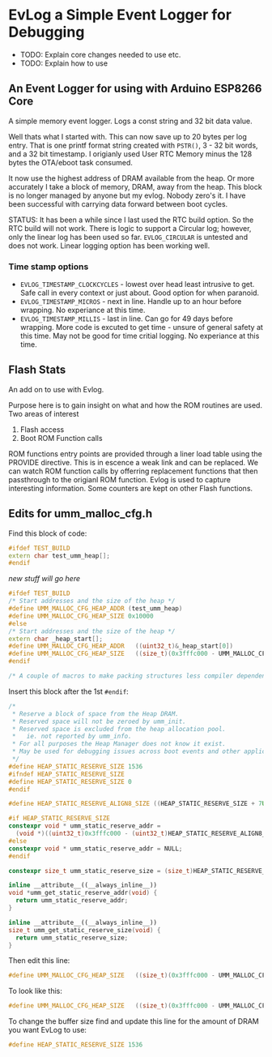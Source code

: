 # EvLog a Simple Event Logger for Debugging
* TODO: Explain core changes needed to use etc.
* TODO: Explain how to use

## An Event Logger for using with Arduino ESP8266 Core

A simple memory event logger. Logs a const string and 32 bit data value.

Well thats what I started with. This can now save up to 20 bytes per log entry. That is one printf format string created with `PSTR()`, 3 - 32 bit words, and a 32 bit timestamp. I origianly used User RTC Memory minus the 128
bytes the OTA/eboot task consumed.

It now use the highest address of DRAM available from the heap. Or more
accurately I take a block of memory, DRAM, away from the heap. This block is
no longer managed by anyone but my evlog. Nobody zero's it. I have been
successful with carrying data forward between boot cycles.

STATUS: It has been a while since I last used the RTC build option. So the
RTC build will not work. There is logic to support a Circular log; however,
only the linear log has been used so far. `EVLOG_CIRCULAR` is untested and
does not work. Linear logging option has been working well.

### Time stamp options
* `EVLOG_TIMESTAMP_CLOCKCYCLES` - lowest over head least intrusive to get. Safe
call in every context or just about. Good option for when paranoid.
* `EVLOG_TIMESTAMP_MICROS` - next in line. Handle up to an hour before wrapping.
No experiance at this time.
* `EVLOG_TIMESTAMP_MILLIS` - last in line. Can go for 49 days before wrapping.
More code is excuted to get time - unsure of general safety at this time.
May not be good for time critial logging. No experiance at this time.

## Flash Stats
An add on to use with Evlog.

Purpose here is to gain insight on what and how the ROM routines are used.
Two areas of interest
  1) Flash access
  2) Boot ROM Function calls

ROM functions entry points are provided through a liner load table using the
PROVIDE directive. This is in escence a weak link and can be replaced. We
can watch ROM function calls by offerring replacement functions that  then
passthrough to the origianl ROM function. Evlog is used to capture
interesting information. Some counters are kept on other Flash functions.

## Edits for umm_malloc_cfg.h
Find this block of code:
```cpp
#ifdef TEST_BUILD
extern char test_umm_heap[];
#endif
```
_new stuff will go here_
```cpp
#ifdef TEST_BUILD
/* Start addresses and the size of the heap */
#define UMM_MALLOC_CFG_HEAP_ADDR (test_umm_heap)
#define UMM_MALLOC_CFG_HEAP_SIZE 0x10000
#else
/* Start addresses and the size of the heap */
extern char _heap_start[];
#define UMM_MALLOC_CFG_HEAP_ADDR   ((uint32_t)&_heap_start[0])
#define UMM_MALLOC_CFG_HEAP_SIZE   ((size_t)(0x3fffc000 - UMM_MALLOC_CFG_HEAP_ADDR))
#endif

/* A couple of macros to make packing structures less compiler dependent */
```
Insert this block after the 1st `#endif`:
```cpp
/*
 * Reserve a block of space from the Heap DRAM.
 * Reserved space will not be zeroed by umm_init.
 * Reserved space is excluded from the heap allocation pool.
 *   ie. not reported by umm_info.
 * For all purposes the Heap Manager does not know it exist.
 * May be used for debugging issues across boot events and other applications.
 */
#define HEAP_STATIC_RESERVE_SIZE 1536
#ifndef HEAP_STATIC_RESERVE_SIZE
#define HEAP_STATIC_RESERVE_SIZE 0
#endif

#define HEAP_STATIC_RESERVE_ALIGN8_SIZE ((HEAP_STATIC_RESERVE_SIZE + 7U) & ~7U)

#if HEAP_STATIC_RESERVE_SIZE
constexpr void * umm_static_reserve_addr =
  (void *)((uint32_t)0x3fffc000 - (uint32_t)HEAP_STATIC_RESERVE_ALIGN8_SIZE);
#else
constexpr void * umm_static_reserve_addr = NULL;
#endif

constexpr size_t umm_static_reserve_size = (size_t)HEAP_STATIC_RESERVE_SIZE;

inline __attribute__((__always_inline__))
void *umm_get_static_reserve_addr(void) {
  return umm_static_reserve_addr;
}

inline __attribute__((__always_inline__))
size_t umm_get_static_reserve_size(void) {
  return umm_static_reserve_size;
}
```
Then edit this line:
```cpp
#define UMM_MALLOC_CFG_HEAP_SIZE   ((size_t)(0x3fffc000 - UMM_MALLOC_CFG_HEAP_ADDR))
```
To look like this:
```cpp
#define UMM_MALLOC_CFG_HEAP_SIZE   ((size_t)(0x3fffc000 - UMM_MALLOC_CFG_HEAP_ADDR - HEAP_STATIC_RESERVE_ALIGN8_SIZE))
```

To change the buffer size find and update this line for the amount of DRAM you want EvLog to use:
```cpp
#define HEAP_STATIC_RESERVE_SIZE 1536
```

